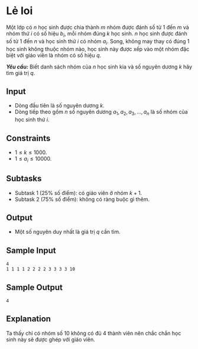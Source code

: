# Lẻ loi

Một lớp có $n$ học sinh được chia thành $m$ nhóm được đánh số từ $1$ đến $m$ và nhóm thứ $i$ có số hiệu $b_i$, mỗi nhóm đúng $k$ học sinh. $n$ học sinh được đánh số từ $1$ đến $n$ và học sinh thứ $i$ có nhóm $a_i$. Song, không may thay có đúng $1$ học sinh không thuộc nhóm nào, học sinh này được xếp vào một nhóm đặc biệt với giáo viên là nhóm có số hiệu $q$.

***Yêu cầu:*** Biết danh sách nhóm của $n$ học sinh kia và số nguyên dương $k$ hãy tìm giá trị $q$.

## Input

- Dòng đầu tiên là số nguyên dương $k$.
- Dòng tiếp theo gồm $n$ số nguyên dương $a_1, a_2, a_3, \dots, a_n$ là số nhóm của học sinh thứ $i$.

## Constraints

- $1 \le k \le 1000$.
- $1 \le a_i \le 10000$.

## Subtasks

- Subtask $1$ ($25\%$ số điểm): có giáo viên ở nhóm $k + 1$.
- Subtask $2$ ($75\%$ số điểm): không có ràng buộc gì thêm.

## Output

- Một số nguyên duy nhất là giá trị $q$ cần tìm.

## Sample Input

```
4
1 1 1 1 2 2 2 2 3 3 3 3 10
```

## Sample Output

```
4
```

## Explanation

Ta thấy chỉ có nhóm số $10$ không có đủ $4$ thành viên nên chắc chắn học sinh này sẽ được ghép với giáo viên.
